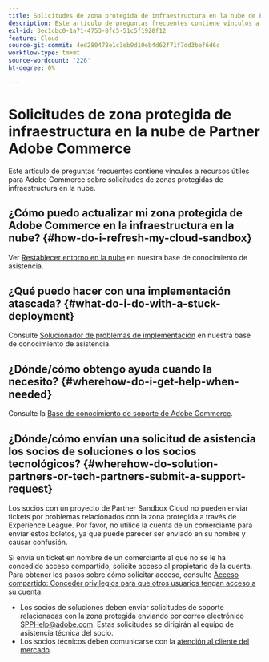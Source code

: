 ```yaml
---
title: Solicitudes de zona protegida de infraestructura en la nube de Partner Adobe Commerce
description: Este artículo de preguntas frecuentes contiene vínculos a recursos útiles para Adobe Commerce sobre solicitudes de zonas protegidas de infraestructura en la nube.
exl-id: 3ec1cbc0-1a71-4753-8fc5-51c5f1928f12
feature: Cloud
source-git-commit: 4ed280478e1c3eb9d10eb4d62f71f7dd3bef6d6c
workflow-type: tm+mt
source-wordcount: '226'
ht-degree: 0%

---
```


# Solicitudes de zona protegida de infraestructura en la nube de Partner Adobe Commerce

Este artículo de preguntas frecuentes contiene vínculos a recursos útiles para Adobe Commerce sobre solicitudes de zonas protegidas de infraestructura en la nube.

## ¿Cómo puedo actualizar mi zona protegida de Adobe Commerce en la infraestructura en la nube? {#how-do-i-refresh-my-cloud-sandbox}

Ver [Restablecer entorno en la nube](/help/how-to/general/reset-environment-on-cloud.md) en nuestra base de conocimiento de asistencia.

## ¿Qué puedo hacer con una implementación atascada? {#what-do-i-do-with-a-stuck-deployment}

Consulte [Solucionador de problemas de implementación](/help/troubleshooting/deployment/magento-deployment-troubleshooter.md) en nuestra base de conocimiento de asistencia.

## ¿Dónde/cómo obtengo ayuda cuando la necesito? {#wherehow-do-i-get-help-when-needed}

Consulte la [Base de conocimiento de soporte de Adobe Commerce](https://support.magento.com/hc/en-us).

## ¿Dónde/cómo envían una solicitud de asistencia los socios de soluciones o los socios tecnológicos? {#wherehow-do-solution-partners-or-tech-partners-submit-a-support-request}

Los socios con un proyecto de Partner Sandbox Cloud no pueden enviar tickets por problemas relacionados con la zona protegida a través de Experience League. Por favor, no utilice la cuenta de un comerciante para enviar estos boletos, ya que puede parecer ser enviado en su nombre y causar confusión.

Si envía un ticket en nombre de un comerciante al que no se le ha concedido acceso compartido, solicite acceso al propietario de la cuenta. Para obtener los pasos sobre cómo solicitar acceso, consulte [Acceso compartido: Conceder privilegios para que otros usuarios tengan acceso a su cuenta](https://experienceleague.adobe.com/es/docs/commerce-knowledge-base/kb/help-center-guide/magento-help-center-user-guide#shared-access).

* Los socios de soluciones deben enviar solicitudes de soporte relacionadas con la zona protegida enviando por correo electrónico [SPPHelp@adobe.com](mailto:SPPHelp@adobe.com). Estas solicitudes se dirigirán al equipo de asistencia técnica del socio.
* Los socios técnicos deben comunicarse con la [atención al cliente del mercado](mailto:commercemarketplacesupport@adobe.com).


